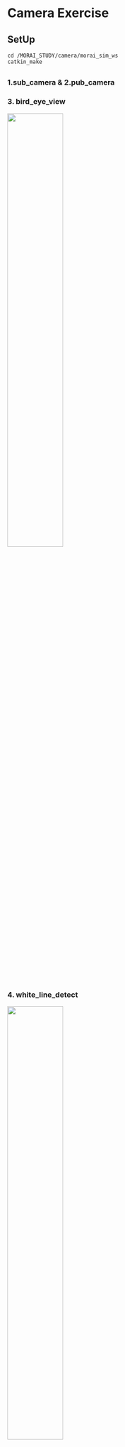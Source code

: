 # Camera Exercise

## SetUp
```
cd /MORAI_STUDY/camera/morai_sim_ws
catkin_make
```

## 

### 1.sub_camera & 2.pub_camera


### 3. bird_eye_view

<img src="https://github.com/syw2045/syw2045.github.io/assets/81313733/ae0af1b6-4f8a-4408-be67-ba24569f6b4a" width="50%" height="50%"/>

### 4. white_line_detect

<img src="https://github.com/syw2045/MORAI_STUDY/assets/81313733/122ddc24-5716-4d76-90c5-e26b344e85cc" width="50%" height="50%"/>

### 5. yellow_line_detect

<img src="https://github.com/syw2045/syw2045.github.io/assets/81313733/c1ae640d-eddf-4b54-af6f-0bc9f1023d36" width="50%" height="50%"/>

### 6. blend_line

<img src="https://github.com/syw2045/syw2045.github.io/assets/81313733/e1ba5e1a-d236-41b4-af7a-7c3f12f578d7" width="50%" height="50%"/>

### 7. binary_line

<img src="https://github.com/syw2045/syw2045.github.io/assets/81313733/7858ce99-db5c-45e7-bbe2-2ad98a4c2a5a" width="50%" height="50%"/>

### 8. sliding_window
<img src="https://github.com/syw2045/syw2045.github.io/assets/81313733/f9b8a1e1-8f29-46d5-b32b-d1c0eecb16c4" width="50%" height="50%"/>

### 9. LKAS
<img src="https://github.com/syw2045/syw2045.github.io/assets/81313733/32ae738b-e69c-43dc-b6e0-57aff9326f3e" width="50%" height="50%"/>


# GPS Exercise

### 1. path_maker

### 2. path_planner